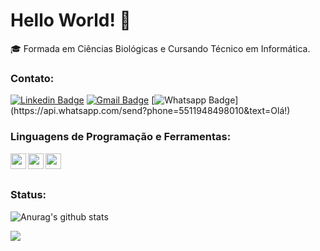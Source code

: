 # Hello World! 👋

:mortar_board: Formada em Ciências Biológicas e Cursando Técnico em Informática.


### Contato:

[![Linkedin Badge](https://img.shields.io/badge/-Tamires%20Patrocinio-blue?style=flat-square&logo=Linkedin&logoColor=white&link=https://www.linkedin.com/in/tamires-patrocinio/)](https://www.linkedin.com/in/tamires-patrocinio/)
[![Gmail Badge](https://img.shields.io/badge/-Tamires%20Patrocinio-c14438?style=flat-square&logo=Gmail&logoColor=white&link=mailto:tamirespatrocinioo@gmail.com)](mailto:tamirespatrocinioo@gmail.com)
[![Whatsapp Badge](https://img.shields.io/badge/-Whatsapp-4CA143?style=flat-square&labelColor=4CA143&logo=whatsapp&logoColor=white&link=https://api.whatsapp.com/send?phone=5511948498010&text=Olá!)](https://api.whatsapp.com/send?phone=5511948498010&text=Olá!)


### Linguagens de Programação e Ferramentas:

<img align="left" src="https://user-images.githubusercontent.com/39461509/90299491-a2f4ae00-de6c-11ea-81a1-d1fbe537b539.png" width="25" />
<img align="left" src="https://user-images.githubusercontent.com/39461509/90299489-a25c1780-de6c-11ea-8285-4f51428783b0.png" width="25" />
<img align="left" src="https://user-images.githubusercontent.com/39461509/90299490-a2f4ae00-de6c-11ea-998a-f695fee11af3.png" width="25" />


<br/>
<br/>


### Status:
![Anurag's github stats](https://github-readme-stats.vercel.app/api?username=tamirespatrocinio&show_icons=true&theme=radical)



<a href= "https://visitor-badge.laobi.icu/badge?page_id=tamirespatrocinio">
  <img align = "left" src="https://visitor-badge.laobi.icu/badge?page_id=tamirespatrocinio"/>
 </a>

